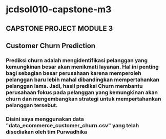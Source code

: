 # jcdsol010-capstone-m3
## CAPSTONE PROJECT MODULE 3
## Customer Churn Prediction
### Prediksi churn adalah mengidentifikasi pelanggan yang kemungkinan besar akan menikmati layanan. Hal ini penting bagi sebagian besar perusahaan karena memperoleh pelanggan baru lebih mahal dibandingkan mempertahankan pelanggan lama. Jadi, hasil prediksi Churn membantu perusahaan fokus pada pelanggan yang kemungkinan akan churn dan mengembangkan strategi untuk mempertahankan pelanggan tersebut.

### Disini saya menggunakan data "data_ecommerce_customer_churn.csv" yang telah disediakan oleh tim Purwadhika
